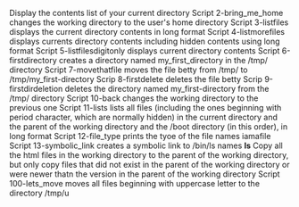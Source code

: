 Display the contents list of your current directory
Script 2-bring_me_home changes the working directory to the user's home directory
Script 3-listfiles displays the current directory contents in long format
Script 4-listmorefiles displays currents directory contents including hidden contents using long format
Script 5-listfilesdigitonly displays current directory contents
Script 6-firstdirectory creates a directory named my_first_directory in the /tmp/ directory
Script 7-movethatfile moves the file betty from /tmp/ to /tmp/my_first-directory
Scrip 8-firstdelete deletes the file betty
Scrip 9-firstdirdeletion deletes the directory named my_first-directory from the /tmp/ directory
Script 10-back changes the working directory to the previous one
Script 11-lists lists all files (including the ones beginning with period character, which are normally hidden) in the current directory and the parent of the working directory and the /boot directory (in this order), in long format
Script 12-file_type prints the tyoe of the file names iamafile
Script 13-symbolic_link creates a symbolic link to /bin/ls names __ls__
Copy all the html files in the working directory to the parent of the working directory, but only copy files that did not exist in the parent of the working directory or were newer thatn the version in the parent of the working directory
Script 100-lets_move moves all files beginning with uppercase letter to the directory /tmp/u
